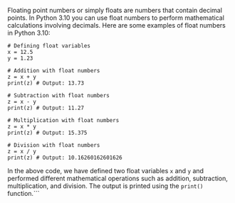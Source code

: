Floating point numbers or simply floats are numbers that contain decimal points. In Python 3.10 you can use float numbers to perform mathematical calculations involving decimals. Here are some examples of float numbers in Python 3.10:

```
# Defining float variables
x = 12.5
y = 1.23

# Addition with float numbers
z = x + y  
print(z) # Output: 13.73

# Subtraction with float numbers
z = x - y
print(z) # Output: 11.27

# Multiplication with float numbers
z = x * y
print(z) # Output: 15.375

# Division with float numbers
z = x / y
print(z) # Output: 10.16260162601626
```

In the above code, we have defined two float variables `x` and `y` and performed different mathematical operations such as addition, subtraction, multiplication, and division. The output is printed using the `print()` function.```